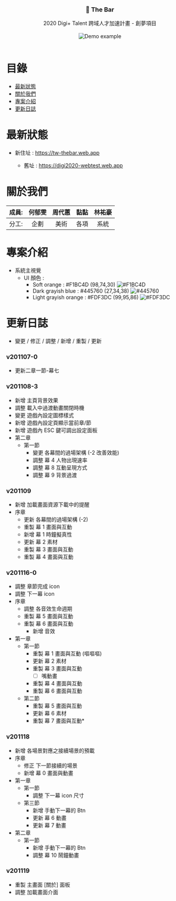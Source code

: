 <p align="center">
  <h3 align="center">🍷 The Bar</h3>

  <p align="center">
    2020 Digi+ Talent 跨域人才加速計畫 - 創夢項目
    <br>
    <br>
    <img src="https://imgur.com/lsQ3fth.png" alt="Demo example"/>
    <br>
    <br>
  </p>
</p>

# 目錄

- [最新狀態](#最新狀態)
- [關於我們](#關於我們)
- [專案介紹](#專案介紹)
- [更新日誌](#更新日誌)

# 最新狀態

- 新住址 : <https://tw-thebar.web.app>

  - 舊址 : <https://digi2020-webtest.web.app>

# 關於我們

| 成員: | 何郁雯 | 周代蕙 | 黏黏 | 林祐豪 |
| :---: | :----: | :----: | :--: | :----: |
| 分工: |  企劃  |  美術  | 各項 |  系統  |

# 專案介紹

- 系統主視覺
  - UI 顏色 :
    - Soft orange : #F1BC4D (98,74,30) ![#F1BC4D](https://placehold.it/15/F1BC4D/000000?text=+)
    - Dark grayish blue : #445760 (27,34,38) ![#445760](https://placehold.it/15/445760/000000?text=+)
    - Light grayish orange : #FDF3DC (99,95,86) ![#FDF3DC](https://placehold.it/15/FDF3DC/000000?text=+)

# 更新日誌

- 變更 / 修正 / 調整 / 新增 / 重製 / 更新

### v201107-0

- 更新二章一節-幕七

### v201108-3

- 新增 主頁背景效果
- 調整 載入中過渡動畫關閉時機
- 變更 遊戲內設定圖標樣式
- 新增 遊戲內設定頁顯示當前章/節
- 新增 遊戲內 ESC 鍵可調出設定面板
- 第二章
  - 第一節
    - 變更 各幕間的過場架構 (-2 改善效能)
    - 調整 幕 4 人物出現速率
    - 調整 幕 8 互動呈現方式
    - 調整 幕 9 背景過渡

### v201109

- 新增 加載畫面資源下載中的提醒
- 序章
  - 更新 各幕間的過場架構 (-2)
  - 重製 幕 1 畫面與互動
  - 新增 幕 1 時鐘擬真性
  - 更新 幕 2 素材
  - 重製 幕 3 畫面與互動
  - 重製 幕 4 畫面與互動

### v201116-0

- 調整 章節完成 icon
- 調整 下一幕 icon
- 序章
  - 調整 各音效生命週期
  - 重製 幕 5 畫面與互動
  - 重製 幕 6 畫面與互動
    - 新增 音效
- 第一章
  - 第一節
    - 重製 幕 1 畫面與互動 (嘔嘔嘔)
    - 更新 幕 2 素材
    - 重製 幕 3 畫面與互動
      - [ ] 嘴動畫
    - 重製 幕 4 畫面與互動
    - 重製 幕 6 畫面與互動
  - 第二節
    - 重製 幕 5 畫面與互動
    - 更新 幕 6 素材
    - 重製 幕 7 畫面與互動\*

### v201118

- 新增 各場景對應之接續場景的預載
- 序章
  - 修正 下一節接續的場景
  - 新增 幕 0 畫面與動畫
- 第一章
  - 第一節
    - 調整 下一幕 icon 尺寸
  - 第三節
    - 新增 手動下一幕的 Btn
    - 更新 幕 6 動畫
    - 更新 幕 7 動畫
- 第二章
  - 第一節
    - 新增 手動下一幕的 Btn
    - 調整 幕 10 鬧鐘動畫

### v201119

- 重製 主畫面 [關於] 面板
- 調整 加載畫面介面
